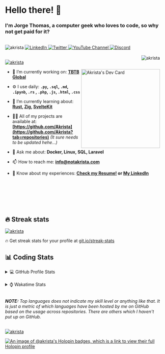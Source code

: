 # Hello there! 👋

### I'm Jorge Thomas, a computer geek who loves to code, so why not get paid for it?

</br>

<div align="left">
<img src="https://komarev.com/ghpvc/?username=akrista&label=Profile%20views&color=0e75b6&style=flat" alt="akrista" />
  <a href="https://www.linkedin.com/in/akrista/">
    <img
      src="https://img.shields.io/static/v1?logo=linkedin&style=flat&color=0072b1&label=LinkedIn&message=%E2%9B%B3"
      alt="LinkedIn"
    />
  </a>
  <a href="https://twitter.com/akristax">
    <img
      src="https://img.shields.io/badge/follow-%40akristax-1DA1F2?logo=twitter&style=flat&label=Twitter&color=0072b1&logoColor=ffffff"
      alt="Twitter"
    />
  </a>
    <a href="https://www.youtube.com/channel/UCXJa_ZGSEtalwFNbsupmjtg">
<img alt="YouTube Channel" src="https://img.shields.io/youtube/channel/subscribers/UCXJa_ZGSEtalwFNbsupmjtg?style=flat&color=0072b1&logoColor=ffffff&logo=youtube&label=Youtube">
  </a>
      <a href="https://discordapp.com/users/Akrista#1410">
<img alt="Discord" src="https://img.shields.io/discord/354241190947717120?style=flat&color=0072b1&logoColor=ffffff&logo=discord&label=Discord">
  </a>
<!--   <a href="https://www.threads.net/@notakrista"> -->
<!--     <img src="https://thread-count.vercel.app/thread-count/notakrista" alt="Akrista's Threads Account"> -->
<!-- </a> -->
  </br>
  </br>
  <a href="https://discordapp.com/users/Akrista#1410">
  <img align="right" src="https://lanyard.cnrad.dev/api/130525871277735937" alt="akrista" />
  </a>

  <p align="left">
  <a href="https://github.com/ryo-ma/github-profile-trophy">
  <img src="https://github-profile-trophy.vercel.app/?username=akrista&theme=gruvbox&no-bg=true&row=2&column=3&no-frame=true" alt="akrista" />
  </a>
  </p>

<!--   <a href="https://github.com/kittinan/spotify-github-profile" target="_blank"> -->
<!-- <img -->
<!--       width="256" -->
<!--       align="right" -->
<!--       src="https://spotify-github-profile.vercel.app/api/view?uid=21ca7hmfvx4lpeb37y7fs2vpq&cover_image=true&theme=default&show_offline=false&background_color=121212&interchange=false" -->
<!--       alt="Akrista's Spotify" -->
<!--     /> -->
<!-- </a> -->

<a href="https://app.daily.dev/akrista"><img src="https://api.daily.dev/devcards/v2/nQnOqdJn5BJngPoIsO4MP.png?type=default&r=hj6" width="256" align="right" alt="Akrista's Dev Card"/></a>

- 🔭 I’m currently working on: **[TBTB Global](https://tbtb.global/)**

- ⚙️ I use daily: **`.py`, `.sql`, `.md`, `.ipynb`, `.rs` , `.php`, `.js`, `.html`, `.css`**

- 🌱 I’m currently learning about: **[Rust](https://github.com/rust-lang/rust), [Zig](https://github.com/ziglang/zig), [SvelteKit](https://kit.svelte.dev/)**

- 👨‍💻 All of my projects are available at: **[https://github.com/Akrista](https://github.com/Akrista?tab=repositories)** _(It sure needs to be updated hehe...)_

- 💬 Ask me about: **Docker, Linux, SQL, Laravel**

- 📫 How to reach me: **info@notakrista.com**

- 📄 Know about my experiences: **[Check my Resume!](https://drive.google.com/file/d/1bDduXngJVVVsnUU1-Z36JSxIotYRIbOf/view?usp=drive_link) or [My LinkedIn](https://linkedin.com/in/akrista/)**

</br>
</br>
</br>
</br>
</br>

## 🔥 Streak stats

<a href="https://github.com/DenverCoder1/github-readme-streak-stats">
<img src="https://github-readme-streak-stats.herokuapp.com/?user=akrista&theme=gruvbox" alt="akrista" />
</a>

<p>🔥 Get streak stats for your profile at <a href="https://git.io/streak-stats">git.io/streak-stats</a></p>

## 📊 Coding Stats

<details>
<summary>💻 GitHub Profile Stats</summary>

</br>

<a href="https://github.com/anuraghazra/github-readme-stats">
<img src="https://github-readme-stats.vercel.app/api?username=akrista&show_icons=true&locale=en&theme=gruvbox" alt="Akrista's Github Stats" />
</a>

<a href="https://github.com/anuraghazra/github-readme-stats">
<img src="https://github-readme-stats.vercel.app/api/top-langs/?username=akrista&show_icons=true&locale=en&theme=gruvbox&layout=compact" alt="Most Used Languages" />
</a>

</details>

</br>

<details>
<summary>⌚ Wakatime Stats</summary>

</br>

<a href="https://github.com/anuraghazra/github-readme-stats">
<img src="https://github-readme-stats.vercel.app/api/wakatime?username=akrista&show_icons=true&locale=en&layout=compact&theme=gruvbox" alt="akrista" />
</a>

</br>

<!--START_SECTION:waka-->
![Code Time](http://img.shields.io/badge/Code%20Time-6%2C715%20hrs%208%20mins-blue)

![Lines of code](https://img.shields.io/badge/From%20Hello%20World%20I%27ve%20Written-29.4%20million%20lines%20of%20code-blue)

**🐱 My GitHub Data** 

> 📦 426.7 kB Used in GitHub's Storage 
 > 
> 🏆 605 Contributions in the Year 2024
 > 
> 💼 Opted to Hire
 > 
> 📜 100 Public Repositories 
 > 
> 🔑 34 Private Repositories 
 > 
**I'm an Early 🐤** 

```text
🌞 Morning                1588 commits        █████░░░░░░░░░░░░░░░░░░░░   19.30 % 
🌆 Daytime                2960 commits        █████████░░░░░░░░░░░░░░░░   35.97 % 
🌃 Evening                3397 commits        ██████████░░░░░░░░░░░░░░░   41.29 % 
🌙 Night                  283 commits         █░░░░░░░░░░░░░░░░░░░░░░░░   03.44 % 
```
📅 **I'm Most Productive on Monday** 

```text
Monday                   1823 commits        ██████░░░░░░░░░░░░░░░░░░░   22.16 % 
Tuesday                  1162 commits        ████░░░░░░░░░░░░░░░░░░░░░   14.12 % 
Wednesday                1320 commits        ████░░░░░░░░░░░░░░░░░░░░░   16.04 % 
Thursday                 694 commits         ██░░░░░░░░░░░░░░░░░░░░░░░   08.43 % 
Friday                   983 commits         ███░░░░░░░░░░░░░░░░░░░░░░   11.95 % 
Saturday                 690 commits         ██░░░░░░░░░░░░░░░░░░░░░░░   08.39 % 
Sunday                   1556 commits        █████░░░░░░░░░░░░░░░░░░░░   18.91 % 
```


📊 **This Week I Spent My Time On** 

```text
🕑︎ Time Zone: America/Caracas

💬 Programming Languages: 
Blade Template           15 hrs 47 mins      ███████░░░░░░░░░░░░░░░░░░   27.03 % 
SQL                      14 hrs 52 mins      ██████░░░░░░░░░░░░░░░░░░░   25.44 % 
Other                    11 hrs 41 mins      █████░░░░░░░░░░░░░░░░░░░░   20.00 % 
PHP                      4 hrs 1 min         ██░░░░░░░░░░░░░░░░░░░░░░░   06.88 % 
Bash                     3 hrs 11 mins       █░░░░░░░░░░░░░░░░░░░░░░░░   05.47 % 

🔥 Editors: 
VS Code                  39 hrs 46 mins      █████████████████░░░░░░░░   68.08 % 
Visual Studio            7 hrs 19 mins       ███░░░░░░░░░░░░░░░░░░░░░░   12.55 % 
Neovim                   6 hrs 24 mins       ███░░░░░░░░░░░░░░░░░░░░░░   10.95 % 
Excel                    4 hrs 55 mins       ██░░░░░░░░░░░░░░░░░░░░░░░   08.42 % 

💻 Operating System: 
Linux                    43 hrs 39 mins      ███████████████████░░░░░░   74.71 % 
Windows                  14 hrs 46 mins      ██████░░░░░░░░░░░░░░░░░░░   25.29 % 
```

**I Mostly Code in JavaScript** 

```text
PHP                      8 repos             ███░░░░░░░░░░░░░░░░░░░░░░   12.70 % 
HTML                     4 repos             ██░░░░░░░░░░░░░░░░░░░░░░░   06.35 % 
Blade                    3 repos             █░░░░░░░░░░░░░░░░░░░░░░░░   04.76 % 
Rust                     3 repos             █░░░░░░░░░░░░░░░░░░░░░░░░   04.76 % 
TypeScript               2 repos             █░░░░░░░░░░░░░░░░░░░░░░░░   03.17 % 
```




 Last Updated on 10/12/2024 00:32:34 UTC
<!--END_SECTION:waka-->

**These Readme stats are generated using github action [awesome-readme-stats](https://github.com/anmol098/waka-readme-stats)**

</details>

</br>

_**NOTE:** Top languages does not indicate my skill level or anything like that. It is just a metric of which languages have been hosted by me on GitHub based on the usage across repositories. There are others which I haven't put up on GitHub._

</br>

<a href="https://github.com/ashutosh00710/github-readme-activity-graph">
<img src="https://github-readme-activity-graph.vercel.app/graph?username=Akrista&theme=gruvbox" alt="akrista" />
</a>

</br>

[![An image of @akrista's Holopin badges, which is a link to view their full Holopin profile](https://holopin.me/akrista)](https://holopin.io/@akrista)
